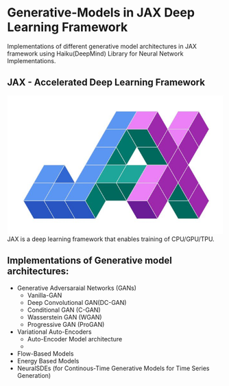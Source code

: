 # Generative-Models in JAX Deep Learning Framework
Implementations of different generative model architectures in JAX framework using Haiku(DeepMind) Library for Neural Network Implementations.

## JAX - Accelerated Deep Learning Framework

![JAX Logo](assets/imgs/logo_jax.jpeg)
JAX is a deep learning framework that enables training of CPU/GPU/TPU. 

## Implementations of Generative model architectures:
* Generative Adversaraial Networks (GANs) 
    * Vanilla-GAN
    * Deep Convolutional GAN(DC-GAN)
    * Conditional GAN (C-GAN)
    * Wasserstein GAN (WGAN)
    * Progressive GAN (ProGAN)
* Variational Auto-Encoders
    * Auto-Encoder Model architecture
    * 
* Flow-Based Models
* Energy Based Models
* NeuralSDEs (for Continous-Time Generative Models for Time Series Generation)



